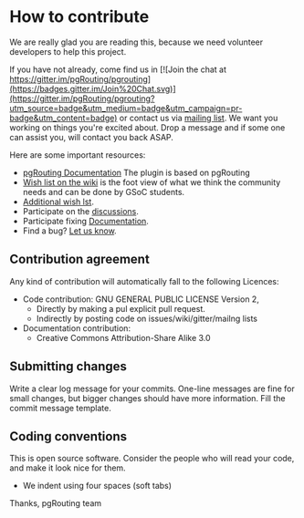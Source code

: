 # How to contribute

We are really glad you are reading this, because we need volunteer developers to help this project.

If you have not already, come find us in [![Join the chat at https://gitter.im/pgRouting/pgrouting](https://badges.gitter.im/Join%20Chat.svg)](https://gitter.im/pgRouting/pgrouting?utm_source=badge&utm_medium=badge&utm_campaign=pr-badge&utm_content=badge) or contact us via [mailing list](http://lists.osgeo.org/mailman/listinfo/pgrouting-dev). We want you working on things you're excited about. Drop a message and if some one can assist you, will contact you back ASAP.

Here are some important resources:

  * [pgRouting Documentation](http://docs.pgrouting.org/) The plugin is based on pgRouting
  * [Wish list on the wiki](https://github.com/pgRouting/pgrouting/wiki/GSoC-Ideas) is the foot view of what we think the community needs and can be done by GSoC students.
  * [Additional wish lst](https://github.com/pgRouting/pgRoutingLayer/issues?q=is%3Aopen+is%3Aissue+label%3A%22Functionality+Request%22).
  * Participate on the [discussions](https://github.com/pgRouting/pgRoutingLayer/issues?q=is%3Aopen+is%3Aissue+label%3ADiscussion).
  * Participate fixing [Documentation](https://github.com/pgRouting/pgRoutingLayer/issues?q=is%3Aopen+is%3Aissue+label%3ADocumentation).
  * Find a bug? [Let us know](https://github.com/pgRouting/pgRoutingLayer/issues).

## Contribution agreement

Any kind of contribution will automatically fall to the following Licences:

- Code contribution: GNU GENERAL PUBLIC LICENSE Version 2,
  - Directly by making a pul explicit pull request.
  - Indirectly by posting code on issues/wiki/gitter/mailng lists
- Documentation contribution:
  - Creative Commons Attribution-Share Alike 3.0

## Submitting changes


Write a clear log message for your commits. One-line messages are fine for small changes, but bigger changes should have more information.
Fill the commit message template.

## Coding conventions

This is open source software. Consider the people who will read your code, and make it look nice for them.

  * We indent using four spaces (soft tabs)

Thanks,
pgRouting team

